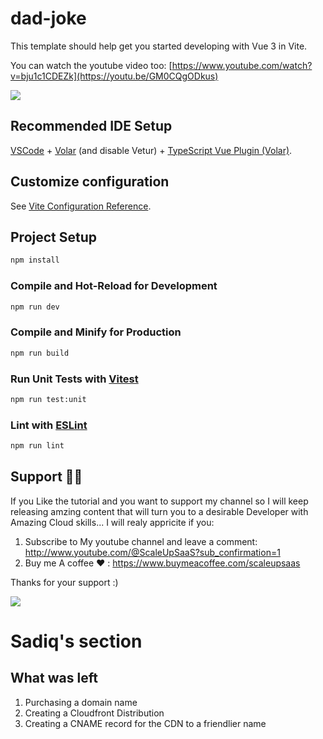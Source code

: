 # dad-joke

This template should help get you started developing with Vue 3 in Vite.

You can watch the youtube video too:
[https://www.youtube.com/watch?v=bju1c1CDEZk](https://youtu.be/GM0CQgODkus)

<a href="https://www.buymeacoffee.com/scaleupsaas"><img src="https://img.buymeacoffee.com/button-api/?text=Buy me a coffee&emoji=&slug=scaleupsaas&button_colour=BD5FFF&font_colour=ffffff&font_family=Cookie&outline_colour=000000&coffee_colour=FFDD00" /></a>

## Recommended IDE Setup

[VSCode](https://code.visualstudio.com/) + [Volar](https://marketplace.visualstudio.com/items?itemName=Vue.volar) (and disable Vetur) + [TypeScript Vue Plugin (Volar)](https://marketplace.visualstudio.com/items?itemName=Vue.vscode-typescript-vue-plugin).

## Customize configuration

See [Vite Configuration Reference](https://vitejs.dev/config/).

## Project Setup

```sh
npm install
```

### Compile and Hot-Reload for Development

```sh
npm run dev
```

### Compile and Minify for Production

```sh
npm run build
```

### Run Unit Tests with [Vitest](https://vitest.dev/)

```sh
npm run test:unit
```

### Lint with [ESLint](https://eslint.org/)

```sh
npm run lint
```


## Support 🙏😃
  
 If you Like the tutorial and you want to support my channel so I will keep releasing amzing content that will turn you to a desirable Developer with Amazing Cloud skills... I will realy appricite if you:
 
 1. Subscribe to My youtube channel and leave a comment: http://www.youtube.com/@ScaleUpSaaS?sub_confirmation=1
 2. Buy me A coffee ❤️ : https://www.buymeacoffee.com/scaleupsaas

Thanks for your support :)

<a href="https://www.buymeacoffee.com/scaleupsaas"><img src="https://img.buymeacoffee.com/button-api/?text=Buy me a coffee&emoji=&slug=scaleupsaas&button_colour=FFDD00&font_colour=000000&font_family=Cookie&outline_colour=000000&coffee_colour=ffffff" /></a>


# Sadiq's section

## What was left

1. Purchasing a domain name
2. Creating a Cloudfront Distribution
3. Creating a CNAME record for the CDN to a friendlier name